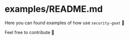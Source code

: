 # examples/README.md

Here you can found examples of how use `security-goat` 🐐

Feel free to contribute 💛
